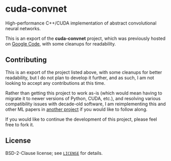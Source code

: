 # cuda-convnet

High-performance C++/CUDA implementation of abstract convolutional neural networks.

This is an export of the **cuda-convnet** project, which was previously hosted
on [Google Code](http://code.google.com/p/cuda-convnet/), with some cleanups for
readability.

## Contributing

This is an export of the project listed above, with some cleanups for better
readability, but I do not plan to develop it further, and as such, I am not
looking to accept any contributions at this time.

Rather than getting this project to work as-is (which would mean having to
migrate it to newer versions of Python, CUDA, etc.), and resolving various
compatibility issues with decade-old software, I am reimplementing this and
other ML papers in [another project][reimplementing] if you would like to follow
along.

If you would like to continue the development of this project, please feel free
to fork it.

## License

BSD-2-Clause license; see [`LICENSE`](LICENSE) for details.

[reimplementing]: https://github.com/mbrukman/reimplementing-ml-papers
